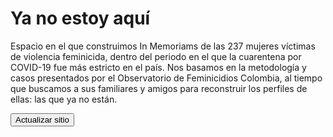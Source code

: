 # Ya no estoy aquí

Espacio en el que construimos In Memoriams  de las 237 mujeres víctimas de violencia feminicida, dentro del periodo en el que la cuarentena por COVID-19 fue más estricto en el país. Nos basamos en la metodología y casos presentados por el Observatorio de Feminicidios Colombia, al tiempo que buscamos a sus familiares y amigos para reconstruir los perfiles de ellas: las que ya no están.

<form action="https://api.netlify.com/build_hooks/5fc7ddddf041f9d07b020cc7" method="POST">
  <input type="submit" value="Actualizar sitio">
</form>